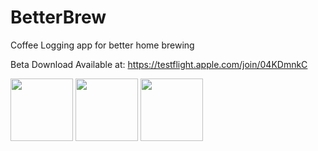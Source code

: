 # BetterBrew
Coffee Logging app for better home brewing

Beta Download Available at:
https://testflight.apple.com/join/04KDmnkC

<img src="https://user-images.githubusercontent.com/68760990/133310412-4554ffa7-92ba-40f7-9aa9-3ac449ae070d.PNG" width="100"> <img src="https://user-images.githubusercontent.com/68760990/133310421-0d9093c0-4d48-47ad-9e2b-4a1e6d286ee3.PNG" width="100"> <img src="https://user-images.githubusercontent.com/68760990/133310428-8dd9507d-2b29-4d51-886e-ea969e9369c1.PNG" width="100">
